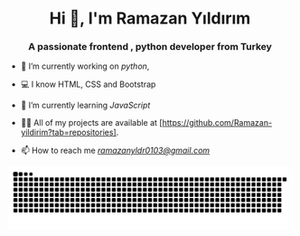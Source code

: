 <h1 align="center">Hi 👋, I'm Ramazan Yıldırım</h1>
<h3 align="center">A passionate frontend , python developer from Turkey</h3>

- 🔭 I’m currently working on *python*,

- 💻 I know HTML, CSS and Bootstrap

- 🌱 I’m currently learning *JavaScript*

- 👨‍💻 All of my projects are available at [https://github.com/Ramazan-yildirim?tab=repositories].

- 📫 How to reach me *ramazanyldr0103@gmail.com*

![github snake animation](https://raw.githubusercontent.com/Ramazan-yildirim/Ramazan-yildirim/output/github-contribution-grid-snake-dark.svg)
